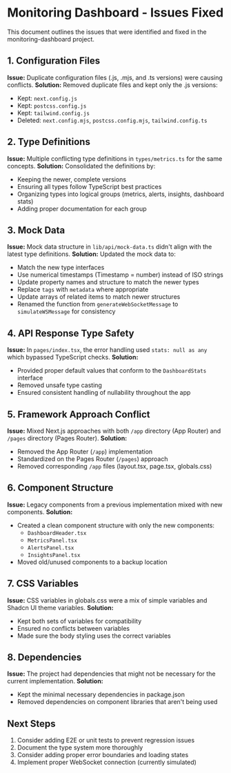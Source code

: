 # Monitoring Dashboard - Issues Fixed

This document outlines the issues that were identified and fixed in the monitoring-dashboard project.

## 1. Configuration Files

**Issue:** Duplicate configuration files (.js, .mjs, and .ts versions) were causing conflicts.
**Solution:** Removed duplicate files and kept only the .js versions:
- Kept: `next.config.js`
- Kept: `postcss.config.js`
- Kept: `tailwind.config.js`
- Deleted: `next.config.mjs`, `postcss.config.mjs`, `tailwind.config.ts`

## 2. Type Definitions

**Issue:** Multiple conflicting type definitions in `types/metrics.ts` for the same concepts.
**Solution:** Consolidated the definitions by:
- Keeping the newer, complete versions
- Ensuring all types follow TypeScript best practices
- Organizing types into logical groups (metrics, alerts, insights, dashboard stats)
- Adding proper documentation for each group

## 3. Mock Data

**Issue:** Mock data structure in `lib/api/mock-data.ts` didn't align with the latest type definitions.
**Solution:** Updated the mock data to:
- Match the new type interfaces
- Use numerical timestamps (Timestamp = number) instead of ISO strings
- Update property names and structure to match the newer types
- Replace `tags` with `metadata` where appropriate
- Update arrays of related items to match newer structures
- Renamed the function from `generateWebSocketMessage` to `simulateWSMessage` for consistency

## 4. API Response Type Safety

**Issue:** In `pages/index.tsx`, the error handling used `stats: null as any` which bypassed TypeScript checks.
**Solution:** 
- Provided proper default values that conform to the `DashboardStats` interface
- Removed unsafe type casting
- Ensured consistent handling of nullability throughout the app

## 5. Framework Approach Conflict

**Issue:** Mixed Next.js approaches with both `/app` directory (App Router) and `/pages` directory (Pages Router).
**Solution:**
- Removed the App Router (`/app`) implementation
- Standardized on the Pages Router (`/pages`) approach
- Removed corresponding `/app` files (layout.tsx, page.tsx, globals.css)

## 6. Component Structure

**Issue:** Legacy components from a previous implementation mixed with new components.
**Solution:**
- Created a clean component structure with only the new components:
  - `DashboardHeader.tsx`
  - `MetricsPanel.tsx`
  - `AlertsPanel.tsx`
  - `InsightsPanel.tsx`
- Moved old/unused components to a backup location

## 7. CSS Variables

**Issue:** CSS variables in globals.css were a mix of simple variables and Shadcn UI theme variables.
**Solution:**
- Kept both sets of variables for compatibility
- Ensured no conflicts between variables
- Made sure the body styling uses the correct variables

## 8. Dependencies

**Issue:** The project had dependencies that might not be necessary for the current implementation.
**Solution:**
- Kept the minimal necessary dependencies in package.json
- Removed dependencies on component libraries that aren't being used

## Next Steps

1. Consider adding E2E or unit tests to prevent regression issues
2. Document the type system more thoroughly
3. Consider adding proper error boundaries and loading states
4. Implement proper WebSocket connection (currently simulated) 